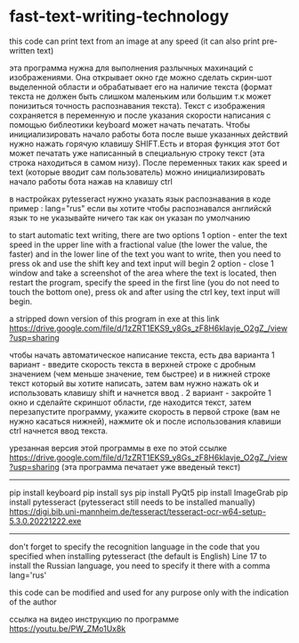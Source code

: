 # fast-text-writing-technology
this code can print text from an image at any speed (it can also print pre-written text)

эта программа нужна для выполнения разлычных махинаций с изображениями.
Она открывает окно где можно сделать скрин-шот выделенной области и обрабатывает 
его на наличие текста (формат текста не должен быть слишком маленьким или большим т.к может понизиться точность распознавания текста).
Текст с изображения сохраняется в переменную и после указания скорости написания с помощью библеотики keyboard может начать печатать.
Чтобы инициализировать начало работы бота после выше указанных действий нужно нажать горячую клавишу SHIFT.Есть и вторая функция этот
бот может печатать уже написанный в специальную строку текст (эта строка находиться в самом низу).
После переменных таких как speed и text (которые вводит сам пользователь) можно инициализировать начало работы бота нажав на клавишу ctrl

в настройках pytesseract нужно указать язык распознавания в коде пример :
lang="rus" если вы хотите чтобы распознавался английскй язык то не указывайте ничего
так как он указан по умолчанию



to start automatic text writing, there are two options 1 option - enter the text speed in the upper line with a fractional value 
(the lower the value, the faster) and in the lower line of the text you want to write, then you need to press ok and use the shift 
key and text input will begin 2 option - close 1 window and take a screenshot of the area where the text is located, then restart the 
program, specify the speed in the first line (you do not need to touch the bottom one), press ok and after using the ctrl key, text 
input will begin.

a stripped down version of this program in exe at this link https://drive.google.com/file/d/1zZRT1EKS9_y8Gs_zF8H6klavje_O2gZ_/view?usp=sharing

чтобы начать автоматическое написание текста, есть два варианта 1 вариант - введите скорость текста в верхней строке с дробным значением
(чем меньше значение, тем быстрее) и в нижней строке текст который вы хотите написать, затем вам нужно нажать ok и использовать клавишу
shift и начнется ввод . 2 вариант - закройте 1 окно и сделайте скриншот области, где находится текст, затем перезапустите
программу, укажите скорость в первой строке (вам не нужно касаться нижней), нажмите ok и после использования клавиши ctrl
начнется ввод текста.

урезанная версия этой программы в exe по этой ссылке https://drive.google.com/file/d/1zZRT1EKS9_y8Gs_zF8H6klavje_O2gZ_/view?usp=sharing (эта программа печатает уже введеный текст)

-------------------------------------------------------------


pip install keyboard
pip install sys 
pip install PyQt5
pip install ImageGrab
pip install pytesseract (pytesseract still needs to be installed manually) https://digi.bib.uni-mannheim.de/tesseract/tesseract-ocr-w64-setup-5.3.0.20221222.exe

-------------------------------------------------------------
don't forget to specify the recognition language in the code that you specified when installing pytesseract (the default is English) Line 17 
to install the Russian language, you need to specify it there with a comma lang='rus'

this code can be modified and used for any purpose only with the indication of the author

ссылка на видео инструкцию по программе  https://youtu.be/PW_ZMo1Ux8k
